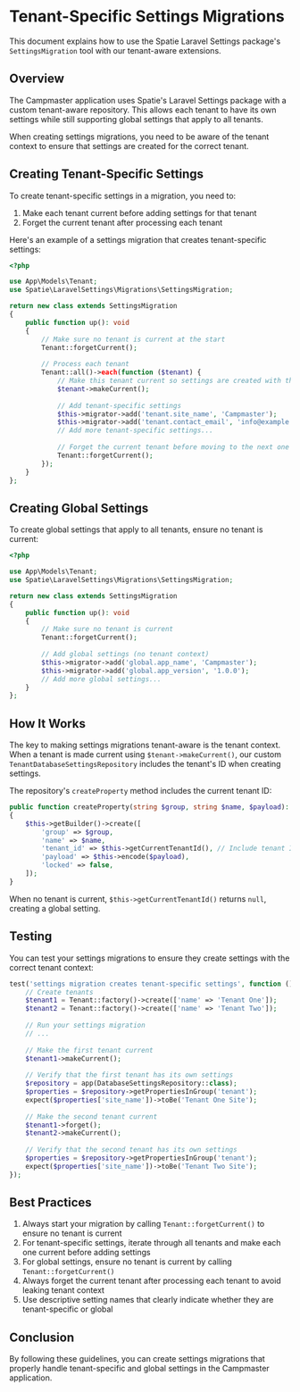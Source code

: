 # Tenant-Specific Settings Migrations

This document explains how to use the Spatie Laravel Settings package's `SettingsMigration` tool with our tenant-aware
extensions.

## Overview

The Campmaster application uses Spatie's Laravel Settings package with a custom tenant-aware repository. This allows
each tenant to have its own settings while still supporting global settings that apply to all tenants.

When creating settings migrations, you need to be aware of the tenant context to ensure that settings are created for
the correct tenant.

## Creating Tenant-Specific Settings

To create tenant-specific settings in a migration, you need to:

1. Make each tenant current before adding settings for that tenant
2. Forget the current tenant after processing each tenant

Here's an example of a settings migration that creates tenant-specific settings:

```php
<?php

use App\Models\Tenant;
use Spatie\LaravelSettings\Migrations\SettingsMigration;

return new class extends SettingsMigration
{
    public function up(): void
    {
        // Make sure no tenant is current at the start
        Tenant::forgetCurrent();
        
        // Process each tenant
        Tenant::all()->each(function ($tenant) {
            // Make this tenant current so settings are created with the correct tenant_id
            $tenant->makeCurrent();
            
            // Add tenant-specific settings
            $this->migrator->add('tenant.site_name', 'Campmaster');
            $this->migrator->add('tenant.contact_email', 'info@example.com');
            // Add more tenant-specific settings...
            
            // Forget the current tenant before moving to the next one
            Tenant::forgetCurrent();
        });
    }
};
```

## Creating Global Settings

To create global settings that apply to all tenants, ensure no tenant is current:

```php
<?php

use App\Models\Tenant;
use Spatie\LaravelSettings\Migrations\SettingsMigration;

return new class extends SettingsMigration
{
    public function up(): void
    {
        // Make sure no tenant is current
        Tenant::forgetCurrent();
        
        // Add global settings (no tenant context)
        $this->migrator->add('global.app_name', 'Campmaster');
        $this->migrator->add('global.app_version', '1.0.0');
        // Add more global settings...
    }
};
```

## How It Works

The key to making settings migrations tenant-aware is the tenant context. When a tenant is made current using
`$tenant->makeCurrent()`, our custom `TenantDatabaseSettingsRepository` includes the tenant's ID when creating settings.

The repository's `createProperty` method includes the current tenant ID:

```php
public function createProperty(string $group, string $name, $payload): void
{
    $this->getBuilder()->create([
        'group' => $group,
        'name' => $name,
        'tenant_id' => $this->getCurrentTenantId(), // Include tenant ID
        'payload' => $this->encode($payload),
        'locked' => false,
    ]);
}
```

When no tenant is current, `$this->getCurrentTenantId()` returns `null`, creating a global setting.

## Testing

You can test your settings migrations to ensure they create settings with the correct tenant context:

```php
test('settings migration creates tenant-specific settings', function () {
    // Create tenants
    $tenant1 = Tenant::factory()->create(['name' => 'Tenant One']);
    $tenant2 = Tenant::factory()->create(['name' => 'Tenant Two']);
    
    // Run your settings migration
    // ...
    
    // Make the first tenant current
    $tenant1->makeCurrent();
    
    // Verify that the first tenant has its own settings
    $repository = app(DatabaseSettingsRepository::class);
    $properties = $repository->getPropertiesInGroup('tenant');
    expect($properties['site_name'])->toBe('Tenant One Site');
    
    // Make the second tenant current
    $tenant1->forget();
    $tenant2->makeCurrent();
    
    // Verify that the second tenant has its own settings
    $properties = $repository->getPropertiesInGroup('tenant');
    expect($properties['site_name'])->toBe('Tenant Two Site');
});
```

## Best Practices

1. Always start your migration by calling `Tenant::forgetCurrent()` to ensure no tenant is current
2. For tenant-specific settings, iterate through all tenants and make each one current before adding settings
3. For global settings, ensure no tenant is current by calling `Tenant::forgetCurrent()`
4. Always forget the current tenant after processing each tenant to avoid leaking tenant context
5. Use descriptive setting names that clearly indicate whether they are tenant-specific or global

## Conclusion

By following these guidelines, you can create settings migrations that properly handle tenant-specific and global
settings in the Campmaster application.
